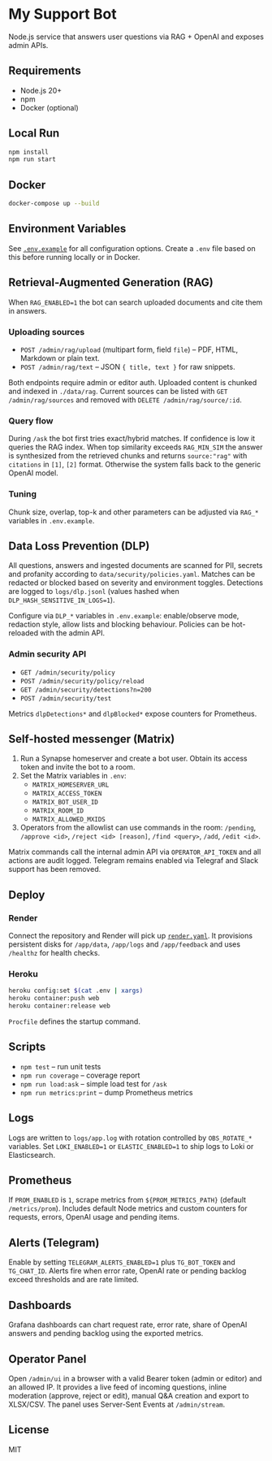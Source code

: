 # My Support Bot

Node.js service that answers user questions via RAG + OpenAI and exposes admin APIs.

## Requirements
- Node.js 20+
- npm
- Docker (optional)

## Local Run
```bash
npm install
npm run start
```

## Docker
```bash
docker-compose up --build
```

## Environment Variables
See [`.env.example`](./.env.example) for all configuration options.
Create a `.env` file based on this before running locally or in Docker.

## Retrieval-Augmented Generation (RAG)

When `RAG_ENABLED=1` the bot can search uploaded documents and cite them in answers.

### Uploading sources
- `POST /admin/rag/upload` (multipart form, field `file`) – PDF, HTML, Markdown or plain text.
- `POST /admin/rag/text` – JSON `{ title, text }` for raw snippets.

Both endpoints require admin or editor auth. Uploaded content is chunked and indexed in
`./data/rag`. Current sources can be listed with `GET /admin/rag/sources` and removed with
`DELETE /admin/rag/source/:id`.

### Query flow
During `/ask` the bot first tries exact/hybrid matches. If confidence is low it queries the
RAG index. When top similarity exceeds `RAG_MIN_SIM` the answer is synthesized from the
retrieved chunks and returns `source:"rag"` with `citations` in `[1]`, `[2]` format. Otherwise
the system falls back to the generic OpenAI model.

### Tuning
Chunk size, overlap, top-k and other parameters can be adjusted via `RAG_*` variables in
`.env.example`.

## Data Loss Prevention (DLP)

All questions, answers and ingested documents are scanned for PII, secrets and profanity
according to `data/security/policies.yaml`. Matches can be redacted or blocked based on
severity and environment toggles. Detections are logged to `logs/dlp.jsonl` (values hashed
when `DLP_HASH_SENSITIVE_IN_LOGS=1`).

Configure via `DLP_*` variables in `.env.example`: enable/observe mode, redaction style,
allow lists and blocking behaviour. Policies can be hot-reloaded with the admin API.

### Admin security API

- `GET /admin/security/policy`
- `POST /admin/security/policy/reload`
- `GET /admin/security/detections?n=200`
- `POST /admin/security/test`

Metrics `dlpDetections*` and `dlpBlocked*` expose counters for Prometheus.

## Self-hosted messenger (Matrix)

1. Run a Synapse homeserver and create a bot user. Obtain its access token and invite the bot to a room.
2. Set the Matrix variables in `.env`:
   - `MATRIX_HOMESERVER_URL`
   - `MATRIX_ACCESS_TOKEN`
   - `MATRIX_BOT_USER_ID`
   - `MATRIX_ROOM_ID`
   - `MATRIX_ALLOWED_MXIDS`
3. Operators from the allowlist can use commands in the room:
   `/pending`, `/approve <id>`, `/reject <id> [reason]`, `/find <query>`, `/add`, `/edit <id>`.

Matrix commands call the internal admin API via `OPERATOR_API_TOKEN` and all actions are audit logged.
Telegram remains enabled via Telegraf and Slack support has been removed.

## Deploy
### Render
Connect the repository and Render will pick up [`render.yaml`](./render.yaml).
It provisions persistent disks for `/app/data`, `/app/logs` and `/app/feedback` and
uses `/healthz` for health checks.

### Heroku
```bash
heroku config:set $(cat .env | xargs)
heroku container:push web
heroku container:release web
```
`Procfile` defines the startup command.

## Scripts
- `npm test` – run unit tests
- `npm run coverage` – coverage report
- `npm run load:ask` – simple load test for `/ask`
- `npm run metrics:print` – dump Prometheus metrics

## Logs
Logs are written to `logs/app.log` with rotation controlled by `OBS_ROTATE_*` variables.
Set `LOKI_ENABLED=1` or `ELASTIC_ENABLED=1` to ship logs to Loki or Elasticsearch.

## Prometheus
If `PROM_ENABLED` is `1`, scrape metrics from `${PROM_METRICS_PATH}` (default `/metrics/prom`).
Includes default Node metrics and custom counters for requests, errors, OpenAI usage and pending items.

## Alerts (Telegram)
Enable by setting `TELEGRAM_ALERTS_ENABLED=1` plus `TG_BOT_TOKEN` and `TG_CHAT_ID`.
Alerts fire when error rate, OpenAI rate or pending backlog exceed thresholds and are rate limited.

## Dashboards
Grafana dashboards can chart request rate, error rate, share of OpenAI answers and pending backlog using the exported metrics.

## Operator Panel
Open `/admin/ui` in a browser with a valid Bearer token (admin or editor) and an allowed IP.
It provides a live feed of incoming questions, inline moderation (approve, reject or edit),
manual Q&A creation and export to XLSX/CSV. The panel uses Server-Sent Events at `/admin/stream`.

## License
MIT
